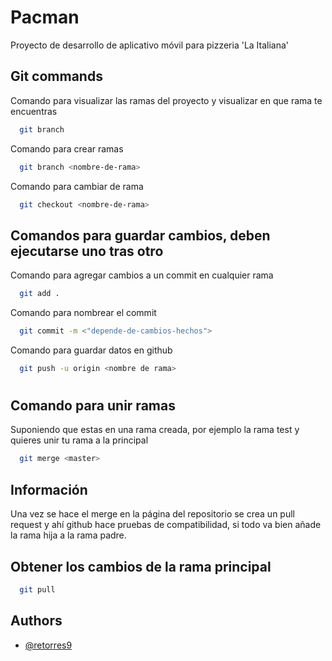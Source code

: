 
# Pacman

Proyecto de desarrollo de aplicativo móvil para pizzeria 'La Italiana'


## Git commands

Comando para visualizar las ramas del proyecto y visualizar en que rama te encuentras

```bash
  git branch
```

Comando para crear ramas

```bash
  git branch <nombre-de-rama>
```

Comando para cambiar de rama

```bash
  git checkout <nombre-de-rama>
```

## Comandos para guardar cambios, deben ejecutarse uno tras otro

Comando para agregar cambios a un commit en cualquier rama

```bash
  git add .
```
Comando para nombrear el commit

```bash
  git commit -m <"depende-de-cambios-hechos">
```

Comando para guardar datos en github

```bash
  git push -u origin <nombre de rama>
```
#

## Comando para unir ramas
Suponiendo que estas en una rama creada, por ejemplo la rama test y quieres unir tu rama a la principal

```bash
  git merge <master>
```

## Información
Una vez se hace el merge en la página del repositorio se crea un pull request y ahí github hace pruebas de compatibilidad, si todo va bien añade la rama hija a la rama padre.

## Obtener los cambios de la rama principal
```bash
  git pull
```





  
## Authors

- [@retorres9](https://www.github.com/retorres9)

  